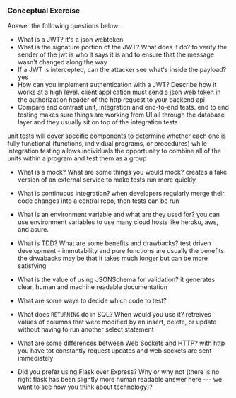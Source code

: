 ### Conceptual Exercise

Answer the following questions below:

- What is a JWT?
 it's a json webtoken
- What is the signature portion of the JWT?  What does it do?
to verify the sender of the jwt is who it says it is and to ensure that the message wasn't changed along the way
- If a JWT is intercepted, can the attacker see what's inside the payload?
yes
- How can you implement authentication with a JWT?  Describe how it works at a high level.
client application must send a json web token in the authorization header of the http request to your backend api
- Compare and contrast unit, integration and end-to-end tests.
end to end testing makes sure things are working from UI all through the database layer and they usually sit on top of the integration tests

unit tests will cover specific components to determine whether each one is fully functional (functions, individual programs, or procedures) while integration testing allows individuals the opportunity to combine all of the units within a program and test them as a group
- What is a mock? What are some things you would mock?
creates a fake version of an external service to make tests run more quickly
- What is continuous integration?
when developers regularly merge their code changes into a central repo, then tests can be run
- What is an environment variable and what are they used for?
you can use environment variables to use many cloud hosts like heroku, aws, and asure.
- What is TDD? What are some benefits and drawbacks?
test driven development - immutability and pure functions are usually the benefits. the drwabacks may be that it takes much longer but can be more satisfying
- What is the value of using JSONSchema for validation?
it generates clear, human and machine readable documentation
- What are some ways to decide which code to test?

- What does `RETURNING` do in SQL? When would you use it?
retreives values of columns that were modified by an insert, delete, or update without having to run another select statement
- What are some differences between Web Sockets and HTTP?
with http you have tot constantly request updates and web sockets are sent immediately
- Did you prefer using Flask over Express? Why or why not (there is no right flask has been slightly more human readable
  answer here --- we want to see how you think about technology)?
